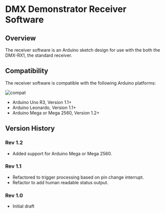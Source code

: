 # DMX Demonstrator Receiver Software

## Overview

The receiver software is an Arduino sketch design for use with the both the DMX-RX1, the standard receiver.

## Compatibility

 The receiver software is compatible with the following Arduino platforms:

![compat](https://img.shields.io/badge/compat-verified-brightgreen)

- Arduino Uno R3,  Version 1.1+
- Arduino Leonardo, Version 1.1+
- Arduino Mega or Mega 2560, Version 1.2+

## Version History

### Rev 1.2

- Added support for Arduino Mega or Mega 2560.

### Rev 1.1

- Refactored to trigger processing based on pin change interrupt.
- Refactor to add human readable status output.

### Rev 1.0

- Initial draft
